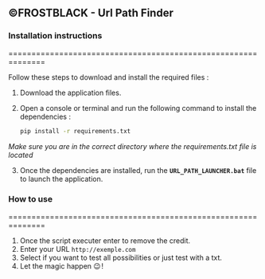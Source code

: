 ## ©FROSTBLACK - Url Path Finder

### Installation instructions
==============================================================

Follow these steps to download and install the required files :

1. Download the application files.

2. Open a console or terminal and run the following command to install the dependencies :

   ```bash
   pip install -r requirements.txt
   
  _Make sure you are in the correct directory where the requirements.txt file is located_

3. Once the dependencies are installed, run the __`URL_PATH_LAUNCHER.bat`__ file to launch the application.

### How to use
==============================================================

1. Once the script executer enter to remove the credit.
2. Enter your URL   `http://exemple.com`
3. Select if you want to test all possibilities or just test with a txt.
4. Let the magic happen 😉 !
